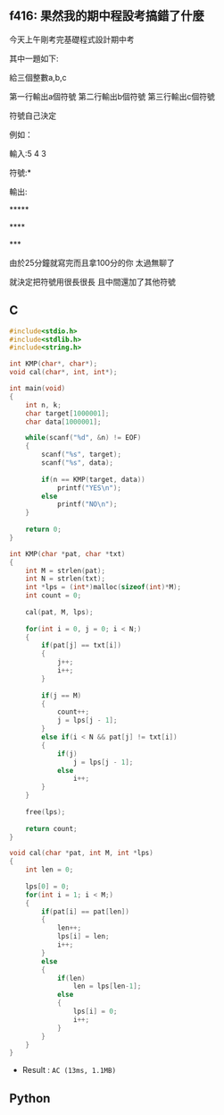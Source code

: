 ## f416: 果然我的期中程設考搞錯了什麼
今天上午剛考完基礎程式設計期中考

其中一題如下:

給三個整數a,b,c

第一行輸出a個符號 第二行輸出b個符號 第三行輸出c個符號

符號自己決定

例如：

輸入:5 4 3

符號:*

輸出:

 \*****

 \****

 \***

由於25分鐘就寫完而且拿100分的你 太過無聊了

就決定把符號用很長很長 且中間還加了其他符號

## C
```C
#include<stdio.h>
#include<stdlib.h>
#include<string.h>

int KMP(char*, char*);
void cal(char*, int, int*);

int main(void)
{
	int n, k;
	char target[1000001];
	char data[1000001];

	while(scanf("%d", &n) != EOF)
	{
		scanf("%s", target);
		scanf("%s", data);
		
		if(n == KMP(target, data))
			printf("YES\n");
		else
			printf("NO\n");
	}
	
	return 0;
}

int KMP(char *pat, char *txt)
{
	int M = strlen(pat);
	int N = strlen(txt);
	int *lps = (int*)malloc(sizeof(int)*M);
	int count = 0;
	
	cal(pat, M, lps);
	
	for(int i = 0, j = 0; i < N;)
	{
		if(pat[j] == txt[i])
		{
			j++;
			i++;
		}
		
		if(j == M)
		{
			count++;
			j = lps[j - 1];
		}
		else if(i < N && pat[j] != txt[i])
		{
			if(j)
				j = lps[j - 1];
			else
				i++;
		}
	}
	
	free(lps);
	
	return count;
}

void cal(char *pat, int M, int *lps)
{
	int len = 0;
	
	lps[0] = 0;
	for(int i = 1; i < M;)
	{
		if(pat[i] == pat[len])
		{
			len++;
			lps[i] = len;
			i++;
		}
		else
		{
			if(len)
				len = lps[len-1];
			else
			{
				lps[i] = 0;
				i++;
			}
		}
	}
}
```
 * Result : `AC (13ms, 1.1MB)`

## Python
